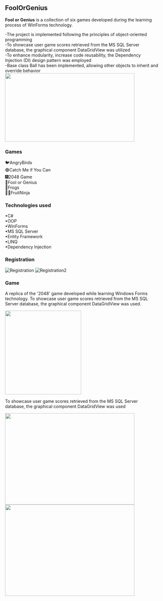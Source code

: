 ## FoolOrGenius
**Fool or Genius** is a collection of six games developed during the learning process of WinForms technology.

-The project is implemented following the principles of object-oriented programming  
-To showcase user game scores retrieved from the MS SQL Server database, the graphical component DataGridView was utilized  
-To enhance modularity, increase code reusability, the Dependency Injection (DI) design pattern was employed  
-Base class Ball has been implemented, allowing other objects to inherit and override behavior  
<img src="https://github.com/IakovlevaNatalia/FoolOrGenius/assets/69373349/8ae6a3bd-ae16-41db-8177-102704a356d2" width="425" height="225"/>  


### Games  
🐦AngryBirds  
🟣Catch Me if You Can    
🎆2048 Game  
🤪Fool or Genius  
🐸Frogs  
🥷🏼FruitNinja    

### Technologies used  
•C#  
•OOP  
•WinForms  
•MS SQL Server  
•Entity Framework  
•LINQ  
•Dependency Injection  

### Registration
![Registration](https://github.com/IakovlevaNatalia/FoolOrGenius/assets/69373349/b339958c-ca87-4731-b4a7-f05bca59bc9e)
![Registration2](https://github.com/IakovlevaNatalia/FoolOrGenius/assets/69373349/696686e0-7b7e-4cb2-9795-206fc9eb5ab5)



### Game
A replica of the '2048' game developed while learning Windows Forms technology. To showcase user game scores retrieved from the MS SQL Server database, the graphical component DataGridView was used.

<img src="https://github.com/IakovlevaNatalia/FoolOrGenius/assets/69373349/e6284c1b-b147-441e-a4db-a880277d3fec" width="250" height="275"/>

To showcase user game scores retrieved from the MS SQL Server database, the graphical component DataGridView was used  

<img src="https://github.com/IakovlevaNatalia/FoolOrGenius/assets/69373349/5e5e042b-3a68-4755-a0ae-b60373da506a" width="425" height="300"/> <img src="https://github.com/IakovlevaNatalia/FoolOrGenius/assets/69373349/03bdba6e-7e76-43a2-8785-84a884dbfd9e" width="425" height="300"/>







